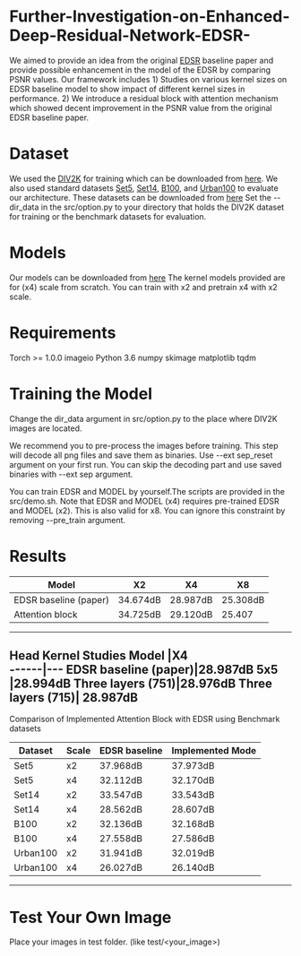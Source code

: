 # Further-Investigation-on-Enhanced-Deep-Residual-Network-EDSR-
We aimed to provide an idea from the original [EDSR](http://openaccess.thecvf.com/content_cvpr_2017_workshops/w12/papers/Lim_Enhanced_Deep_Residual_CVPR_2017_paper.pdf) baseline paper and provide possible enhancement in the model of the EDSR by comparing PSNR values. Our framework includes 1) Studies on various kernel sizes on EDSR baseline model to show impact of different kernel sizes in performance. 2) We introduce a residual block with attention mechanism which showed decent improvement in the PSNR value from the original EDSR baseline paper.

# Dataset
We used the [DIV2K](http://www.vision.ee.ethz.ch/~timofter/publications/Agustsson-CVPRW-2017.pdf) for training which can be downloaded from [here](). We also used standard datasets [Set5](http://people.rennes.inria.fr/Aline.Roumy/results/SR_BMVC12.html), [Set14](https://sites.google.com/site/romanzeyde/research-interests), [B100](https://www2.eecs.berkeley.edu/Research/Projects/CS/vision/bsds/), and [Urban100](https://sites.google.com/site/jbhuang0604/publications/struct_sr) to evaluate our architecture. These datasets can be downloaded from [here]() Set the --dir_data in the src/option.py to your directory that holds the DIV2K dataset for training or the benchmark datasets for evaluation.

# Models
Our models can be downloaded from [here]() The kernel models provided are for (x4) scale from scratch. You can train with x2 and pretrain x4 with x2 scale.

# Requirements
Torch >= 1.0.0
imageio
Python 3.6
numpy
skimage
matplotlib
tqdm

# Training the Model
Change the dir_data argument in src/option.py to the place where DIV2K images are located.

We recommend you to pre-process the images before training. This step will decode all png files and save them as binaries. Use --ext sep_reset argument on your first run. You can skip the decoding part and use saved binaries with --ext sep argument.

You can train EDSR and MODEL by yourself.The scripts are provided in the src/demo.sh. Note that EDSR and MODEL (x4) requires pre-trained EDSR and MODEL (x2). This is also valid for x8. You can ignore this constraint by removing --pre_train argument.

# Results
Model |	X2|	X4	|X8
------|---|-----|---
EDSR baseline (paper)|	34.674dB |	28.987dB |	25.308dB
Attention block |	34.725dB |	29.120dB |	25.407
----------------------------------------------------------
Head Kernel Studies
Model |X4	
------|---
EDSR baseline (paper)|28.987dB 
5x5	|28.994dB
Three layers (751)|28.976dB
Three layers (715)|	28.987dB 
-------------------------------
Comparison of Implemented Attention Block with EDSR using Benchmark datasets

Dataset	|Scale	|EDSR baseline	|Implemented Mode
--------|-------|---------------|----------------
Set5	|x2	|37.968dB	|37.973dB
Set5  |x4	|32.112dB	|32.170dB
Set14	|x2	|33.547dB	|33.543dB
Set14 |x4	|28.562dB	|28.607dB
B100	|x2	|32.136dB	|32.168dB
B100  |x4	|27.558dB	|27.586dB
Urban100	|x2	|31.941dB	|32.019dB
Urban100  |x4	|26.027dB	|26.140dB
----------------------------------------------

# Test Your Own Image
Place your images in test folder. (like test/<your_image>)
